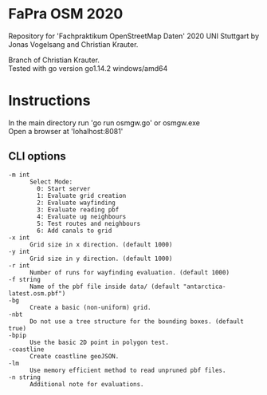 # FaPra OSM 2020
Repository for 'Fachpraktikum OpenStreetMap Daten' 2020 UNI Stuttgart by Jonas Vogelsang and Christian Krauter.

Branch of Christian Krauter. </br>
Tested with go version go1.14.2 windows/amd64

# Instructions
In the main directory run 'go run osmgw.go' or osmgw.exe</br>
Open a browser at 'lohalhost:8081'
## CLI options
```
-m int
      Select Mode:
        0: Start server
        1: Evaluate grid creation
        2: Evaluate wayfinding
        3: Evaluate reading pbf
        4: Evaluate ug neighbours
        5: Test routes and neighbours
        6: Add canals to grid
-x int
      Grid size in x direction. (default 1000)
-y int
      Grid size in y direction. (default 1000)
-r int
      Number of runs for wayfinding evaluation. (default 1000)
-f string
      Name of the pbf file inside data/ (default "antarctica-latest.osm.pbf")
-bg
      Create a basic (non-uniform) grid.
-nbt
      Do not use a tree structure for the bounding boxes. (default true)
-bpip
      Use the basic 2D point in polygon test.
-coastline
      Create coastline geoJSON.
-lm
      Use memory efficient method to read unpruned pbf files.
-n string
      Additional note for evaluations.
```